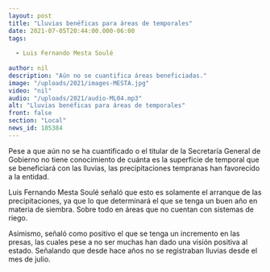 ```yaml
---
layout: post
title: "Lluvias benéficas para áreas de temporales"
date: 2021-07-05T20:44:00.000-06:00
tags:
  
  - Luis Fernando Mesta Soulé
  
author: nil
description: "Aún no se cuantifica áreas beneficiadas."
image: "/uploads/2021/images-MESTA.jpg"
video: "nil"
audio: "/uploads/2021/audio-ML04.mp3"
alt: "Lluvias benéficas para áreas de temporales"
front: false
section: "Local"
news_id: 185384
---
```


Pese a que aún no se ha cuantificado o el titular de la Secretaría General de Gobierno no tiene conocimiento de cuánta es la superficie de temporal que se beneficiará con las lluvias, las precipitaciones tempranas han favorecido a la entidad.

Luis Fernando Mesta Soulé señaló que esto es solamente el arranque de las precipitaciones, ya que lo que determinará el que se tenga un buen año en materia de siembra. Sobre todo en áreas que no cuentan con sistemas de riego.

Asimismo, señaló como positivo el que se tenga un incremento en las presas, las cuales pese a no ser muchas han dado una visión positiva al estado. Señalando que desde hace años no se registraban lluvias desde el mes de julio.
